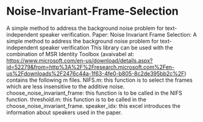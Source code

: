 # Noise-Invariant-Frame-Selection
A simple method to address the background noise problem for text-independent speaker verification.
Paper: Noise Invariant Frame Selection: A simple method to address the background noise problem for text-independent speaker verification
This library can be used with the combination of MSR Identity Toolbox (avaivabel at: https://www.microsoft.com/en-us/download/details.aspx?id=52279&from=http%3A%2F%2Fresearch.microsoft.com%2Fen-us%2Fdownloads%2F2476c44a-1f63-4fe0-b805-8c2de395bb2c%2F) contains the following m files. 
NIFS.m: this function is to select the frames which are less insensitive to the additive noise. 
choose_noise_invariant_frame: this function is to be called in the NIFS function.
threshold.m: this function is to be called in the choose_noise_invariant_frame.
speaker_idx: this excel introduces the information about speakers used in the paper.
